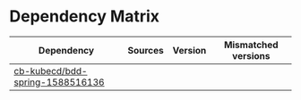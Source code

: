 # Dependency Matrix

Dependency | Sources | Version | Mismatched versions
---------- | ------- | ------- | -------------------
[cb-kubecd/bdd-spring-1588516136](https://github.com/cb-kubecd/bdd-spring-1588516136.git) |  | []() | 
